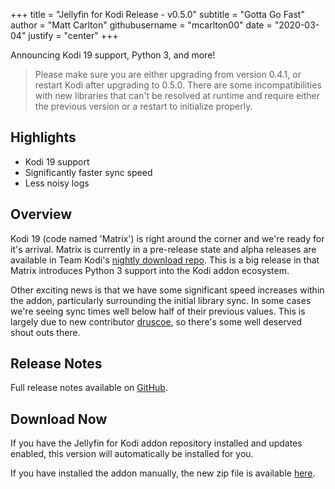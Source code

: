 +++
title = "Jellyfin for Kodi Release - v0.5.0"
subtitle = "Gotta Go Fast"
author = "Matt Carlton"
githubusername = "mcarlton00"
date = "2020-03-04"
justify = "center"
+++

Announcing Kodi 19 support, Python 3, and more!

<!--more-->

> Please make sure you are either upgrading from version 0.4.1, or restart Kodi after upgrading to 0.5.0.  There are some incompatibilities with new libraries that can't be resolved at runtime and require either the previous version or a restart to initialize properly.

## Highlights

 - Kodi 19 support
 - Significantly faster sync speed
 - Less noisy logs

## Overview

Kodi 19 (code named 'Matrix') is right around the corner and we're ready for it's arrival.  Matrix is currently in a pre-release state and alpha releases are available in Team Kodi's [nightly download repo](https://mirrors.kodi.tv/nightlies/).  This is a big release in that Matrix introduces Python 3 support into the Kodi addon ecosystem.

Other exciting news is that we have some significant speed increases within the addon, particularly surrounding the initial library sync.  In some cases we're seeing sync times well below half of their previous values.  This is largely due to new contributor [druscoe](https://github.com/druscoe), so there's some well deserved shout outs there.

## Release Notes

Full release notes available on [GitHub](https://github.com/jellyfin/jellyfin-kodi/releases/tag/v0.5.0).

## Download Now

If you have the Jellyfin for Kodi addon repository installed and updates enabled, this version will automatically be installed for you.

If you have installed the addon manually, the new zip file is available [here](https://repo.jellyfin.org/releases/client/kodi/plugin.video.jellyfin/plugin.video.jellyfin-0.5.0.zip).

